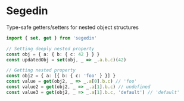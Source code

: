 # Segedin

Type-safe getters/setters for nested object structures


```.ts
import { set, get } from 'segedin'

// Setting deeply nested property
const obj = { a: { b: { c: 42 } } }
const updatedObj = set(obj, _ => _.a.b.c)(42)

// Getting nested property
const obj2 = { a: [{ b: { c: 'foo' } }] }
const value = get(obj2, _ => _.a[0].b.c) // 'foo'
const value2 = get(obj2, _ => _.a[1].b.c) // undefined
const value3 = get(obj2, _ => _.a[1].b.c, 'default') // 'default'
```
